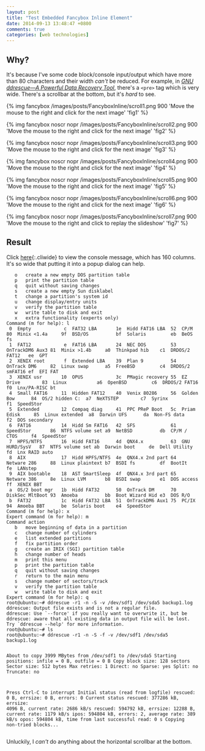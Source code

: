 ```yaml
---
layout: post
title: "Test Embedded Fancybox Inline Element"
date: 2014-09-13 13:48:47 +0800
comments: true
categories: [web technologies]
---
```


Why?
---

It's because I've some code block/console input/output which have more
than 80 characters and their width *can't* be reduced.  For example,
in [*GNU ddrescue—A Powerful Data Recovery Tool*][pp], there's a
`<pre>` tag which is very wide.  There's a scrollbar at the bottom,
but it's *hard* to see.

{% img fancybox /images/posts/FancyboxInline/scroll1.png 900 'Move the mouse to the right and click for the next image' 'fig1' %}

{% img fancybox noscr nopr /images/posts/FancyboxInline/scroll2.png 900 'Move the mouse to the right and click for the next image' 'fig2' %}

{% img fancybox noscr nopr /images/posts/FancyboxInline/scroll3.png 900 'Move the mouse to the right and click for the next image' 'fig3' %}

{% img fancybox noscr nopr /images/posts/FancyboxInline/scroll4.png 900 'Move the mouse to the right and click for the next image' 'fig4' %}

{% img fancybox noscr nopr /images/posts/FancyboxInline/scroll5.png 900 'Move the mouse to the right and click for the next image' 'fig5' %}

{% img fancybox noscr nopr /images/posts/FancyboxInline/scroll6.png 900 'Move the mouse to the right and click for the next image' 'fig6' %}

{% img fancybox noscr nopr /images/posts/FancyboxInline/scroll7.png 900 'Move the mouse to the right and click to replay the slideshow' 'fig7' %}

Result
---

Click [here](#eg1){:.cliwide} to view the console message, which has
160 columns.  It's so wide that putting it into a popup dialog can
help.

<div id="eg1" class="noscr">
<pre class="cli"><code class="UBMono">   o   create a new empty DOS partition table
   p   print the partition table
   q   quit without saving changes
   s   create a new empty Sun disklabel
   t   change a partition's system id
   u   change display/entry units
   v   verify the partition table
   w   write table to disk and exit
   x   extra functionality (experts only)
Command (m for help): l
 0  Empty            c  FAT32 LBA       1e  Hidd FAT16 LBA  52  CP/M            80  Minix &lt;1.4a     9f  BSD/OS          bf  Solaris         eb  BeOS fs
 1  FAT12            e  FAT16 LBA       24  NEC DOS         53  OnTrackDM6 Aux3 81  Minix &gt;1.4b     a0  Thinkpad hib    c1  DRDOS/2 FAT12   ee  GPT
 2  XENIX root       f  Extended LBA    39  Plan 9          54  OnTrack DM6     82  Linux swap      a5  FreeBSD         c4  DRDOS/2 smFAT16 ef  EFI FAT
 3  XENIX usr       10  OPUS            3c  PMagic recovery 55  EZ Drive        83  Linux           a6  OpenBSD         c6  DRDOS/2 FAT16   f0  Lnx/PA-RISC bt
 4  Small FAT16     11  Hidden FAT12    40  Venix 80286     56  Golden Bow      84  OS/2 hidden C:  a7  NeXTSTEP        c7  Syrinx          f1  SpeedStor
 5  Extended        12  Compaq diag     41  PPC PReP Boot   5c  Priam Edisk     85  Linux extended  a8  Darwin UFS      da  Non-FS data     f2  DOS secondary
 6  FAT16           14  Hidd Sm FAT16   42  SFS             61  SpeedStor       86  NTFS volume set a9  NetBSD          db  CP/M / CTOS     f4  SpeedStor
 7  HPFS/NTFS       16  Hidd FAT16      4d  QNX4.x          63  GNU HURD/SysV   87  NTFS volume set ab  Darwin boot     de  Dell Utility    fd  Lnx RAID auto
 8  AIX             17  Hidd HPFS/NTFS  4e  QNX4.x 2nd part 64  Netware 286     88  Linux plaintext b7  BSDI fs         df  BootIt          fe  LANstep
 9  AIX bootable    18  AST SmartSleep  4f  QNX4.x 3rd part 65  Netware 386     8e  Linux LVM       b8  BSDI swap       e1  DOS access      ff  XENIX BBT
 a  OS/2 boot mgr   1b  Hidd FAT32      50  OnTrack DM      70  DiskSec MltBoot 93  Amoeba          bb  Boot Wizard Hid e3  DOS R/O
 b  FAT32           1c  Hidd FAT32 LBA  51  OnTrackDM6 Aux1 75  PC/IX           94  Amoeba BBT      be  Solaris boot    e4  SpeedStor
Command (m for help): x
Expert command (m for help): m
Command action
   b   move beginning of data in a partition
   c   change number of cylinders
   e   list extended partitions
   f   fix partition order
   g   create an IRIX (SGI) partition table
   h   change number of heads
   m   print this menu
   p   print the partition table
   q   quit without saving changes
   r   return to the main menu
   s   change number of sectors/track
   v   verify the partition table
   w   write table to disk and exit
Expert command (m for help): q
root@ubuntu:~# <span class="err">ddrescue -r1 -n -S -v /dev/sdf1 /dev/sda5 backup1.log</span>
ddrescue: Output file exists and is not a regular file.
ddrescue: Use <span class="UBHLCode">`--force'</span> if you really want to overwrite it, but be
ddrescue: aware that all existing data in output file will be lost.
Try `ddrescue --help' for more information.
root@ubuntu:~# ls
root@ubuntu:~# ddrescue -r1 -n -S <span class="UBHLCode">-f</span> -v /dev/sdf1 /dev/sda5 backup1.log


About to copy 3999 MBytes from /dev/sdf1 to /dev/sda5
    Starting positions: infile = 0 B,  outfile = 0 B
    Copy block size: 128 sectors
Sector size: 512  bytes
Max retries: 1
Direct: no    Sparse: yes    Split: no    Truncate: no

Press Ctrl-C to interrupt
Initial status (read from logfile)
rescued:         0 B,  errsize:       0 B,  errors:       0
Current status
rescued:   377286 kB,  errsize:    4096 B,  current rate:    2686 kB/s
rescued:   594792 kB,  errsize:   12288 B,  current rate:    1179 kB/s
   ipos:   594804 kB,   errors:       2,    average rate:     389 kB/s
   opos:   594804 kB,     time from last successful read:       0 s
Copying non-tried blocks...
</code></pre>
</div>

Unluckily, I *can't* do anything about the horizontal scrollbar at the
bottom.

[pp]: /blog/2014/01/05/gnu-ddrescue-a-powerful-data-recovery-tool/
